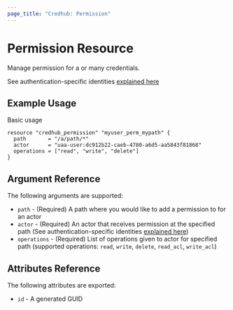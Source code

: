```yaml
---
page_title: "Credhub: Permission"
---
```


# Permission Resource

Manage permission for a or many credentials.

See authentication-specific identities [explained here](https://github.com/cloudfoundry-incubator/credhub/blob/master/docs/authentication-identities.md)

## Example Usage

Basic usage

```hcl
resource "credhub_permission" "myuser_perm_mypath" {
  path       = "/a/path/*"
  actor      = "uaa-user:dc912b22-caeb-4780-a6d5-aa5843f81868"
  operations = ["read", "write", "delete"]
}
```

## Argument Reference

The following arguments are supported:

- `path` - (Required) A path where you would like to add a permission to for an actor
- `actor` - (Required) An actor that receives permission at the specified path
  (See authentication-specific identities [explained here](https://github.com/cloudfoundry-incubator/credhub/blob/master/docs/authentication-identities.md))
- `operations` - (Required) List of operations given to actor for specified path
  (supported operations: `read`, `write`, `delete`, `read_acl`, `write_acl`)

## Attributes Reference

The following attributes are exported:

* `id` - A generated GUID

